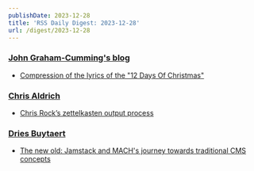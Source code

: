 ```yaml
---
publishDate: 2023-12-28
title: 'RSS Daily Digest: 2023-12-28'
url: /digest/2023-12-28
---
```


### [John Graham-Cumming's blog](http://blog.jgc.org/)

  * [Compression of the lyrics of the "12 Days Of Christmas"](http://blog.jgc.org/feeds/8778475752762716090/comments/default)
  
### [Chris Aldrich](https://boffosocko.com/)

  * [Chris Rock’s zettelkasten output process](https://boffosocko.com/2023/12/27/chris-rocks-zettelkasten-output-process/)
  
### [Dries Buytaert](https://dri.es/)

  * [The new old: Jamstack and MACH's journey towards traditional CMS concepts](https://dri.es/the-new-old-jamstack-and-mach-journey-towards-traditional-cms-concepts)
  

